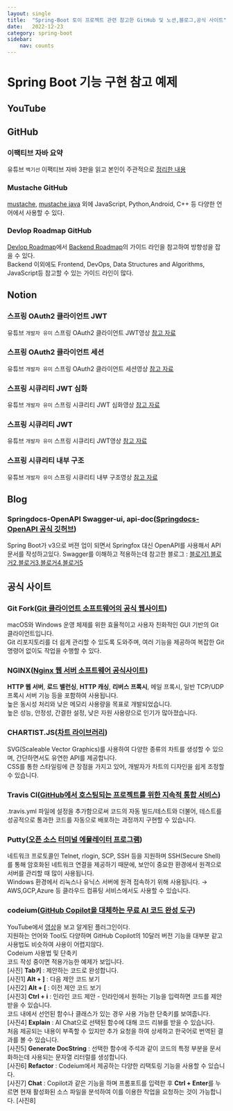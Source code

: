 ```yaml
---
layout: single
title:  "Spring-Boot 토이 프로젝트 관련 참고한 GitHub 및 노션,블로그,공식 사이트"
date:   2022-12-23
category: spring-boot
sidebar:
    nav: counts
---
```

# Spring Boot 기능 구현 참고 예제
## YouTube




## GitHub
### 이팩티브 자바 요약
유튜브 `백기선` 이팩티브 자바 3판을 읽고 본인이 주관적으로 [정리한 내용][effective-java]
### Mustache GitHub
[mustache][Mustache], [mustache java][Mustache-Java] 외에 JavaScript, Python,Android, C++ 등 다양한 언어에서 사용할 수 있다.
### Devlop Roadmap GitHub
[Devlop Roadmap][Road-Map]에서 [Backend Roadmap][Backend-Roadmap]의 가이드 라인을 참고하여 방향성을 잡을 수 있다.<br> Backend 이외에도 Frontend, DevOps, Data Structures and Algorithms, JavaScript등 참고할 수 있는 가이드 라인이 많다.





## Notion
### 스프링 OAuth2 클라이언트 JWT
유튜브 `개발자 유미` 스프링 OAuth2 클라이언트 JWT영상 [참고 자료][OAuth2-JWT]
### 스프링 OAuth2 클라이언트 세션
유튜브 `개발자 유미` 스프링 OAuth2 클라이언트 세션영상 [참고 자료][OAuth2]
### 스프링 시큐리티 JWT 심화
유튜브 `개발자 유미` 스프링 시큐리티 JWT 심화영상 [참고 자료][JWT-Hard]
### 스프링 시큐리티 JWT
 유튜브 `개발자 유미` 스프링 시큐리티 JWT영상 [참고 자료][JWT]
### 스프링 시큐리티 내부 구조
 유튜브 `개발자 유미` 스프링 시큐리티 내부 구조영상 [참고 자료][Security]




## Blog
### Springdocs-OpenAPI Swagger-ui, api-doc([Springdocs-OpenAPI 공식 깃허브][Swagger1])
Spring Boot가 v3으로 버젼 업이 되면서 Springfox 대신 OpenAPI를 사용해서 API문서를 작성하고있다.
Swagger를 이해하고 적용하는데 참고한 블로그 : [블로거1][Swagger2],[블로거2][Swagger3],[블로거3][Swagger4],[블로거4][Swagger5],[블로거5][Swagger6]





## 공식 사이트
### Git Fork([Git 클라이언트 소프트웨어의 공식 웹사이트][Git-Fork])
macOS와 Windows 운영 체제를 위한 효율적이고 사용자 친화적인 GUI 기반의 Git 클라이언트입니다.<br>Git 리포지토리를 더 쉽게 관리할 수 있도록 도와주며, 여러 기능을 제공하여 복잡한 Git 명령어 없이도 작업을 수행할 수 있다.<br>

### NGINX([Nginx 웹 서버 소프트웨어 공식사이트][Nginx])
**HTTP 웹 서버**, **로드 밸런싱**, **HTTP 캐싱**, **리버스 프록시**, 메일 프록시, 일반 TCP/UDP 프록시 서버 기능 등을 포함하여 사용됩니다.<br> 높은 동시성 처리와 낮은 메모리 사용량을 목표로 개발되었습니다.<br>
높은 성능, 안정성, 간결한 설정, 낮은 자원 사용량으로 인기가 많아졌습니다.
<br>

### CHARTIST.JS([차트 라이브러리][Chartist])
SVG(Scaleable Vector Graphics)를 사용하여 다양한 종류의 차트를 생성할 수 있으며, 간단하면서도 유연한 API를 제공합니다.<br>
CSS를 통한 스타일링에 큰 장점을 가지고 있어, 개발자가 차트의 디자인을 쉽게 조정할 수 있습니다.<br>

### Travis CI([GitHub에서 호스팅되는 프로젝트를 위한 지속적 통합 서비스][Travis-CI])
.travis.yml 파일에 설정을 추가함으로써 코드의 자동 빌드/테스트와 더불어, 테스트를 성공적으로 통과한 코드를 자동으로 배포하는 과정까지 구현할 수 있습니다.

### Putty([오픈 소스 터미널 에뮬레이터 프로그램][Putty])
네트워크 프로토콜인 Telnet, rlogin, SCP, SSH 등을 지원하며 SSH(Secure Shell)를 통해 암호화된 네트워크 연결을 제공하기 때문에, 보안이 중요한 환경에서 원격으로 서버를 관리할 때 많이 사용됩니다.<br>
Windows 환경에서 리눅스나 유닉스 서버에 원격 접속하기 위해 사용됩니다. → AWS,GCP,Azure 등 클라우드 컴퓨팅 서비스에서도 사용할 수 있습니다.

### codeium([GitHub Copilot을 대체하는 무료 AI 코드 완성 도구][codeium1])
YouTube에서 [영상][codeium2]을 보고 알게된 플러그인이다.<br>
지원하는 언어와 Tool도 다양하며 GitHub Copilot의 10달러 버전 기능을 대부분 같고 사용법도 비슷하여 사용이 어렵지않다.<br>
Codeium 사용법 및 단축키<br>
코드 작성 중이면 적용가능한 예제가 보입니다.<br>
[사진]
**Tab키** : 제안하는 코드로 완성합니다.<br>
[사진1]
**Alt + ]** : 다음 제안 코드 보기<br>
[사진2]
**Alt + [** : 이전 제안 코드 보기<br>
[사진3]
**Ctrl + i** : 인라인 코드 제안 - 인라인에서 원하는 기능을 입력하면 코드를 제안 받을 수 있습니다.<br>
코드 내에서 선언된 함수나 클래스가 있는 경우 사용 가능한 단축키를 보여줍니다.<br>
[사진4]
**Explain** : AI Chat으로 선택된 함수에 대해 코드 리뷰를 받을 수 있습니다.<br>
처음 제공되는 내용이 부족할 수 있지만 추가 요청을 하여 상세하고 한국어로 번역된 결과를 볼 수 있습니다.<br>
[사진5]
**Generate DocString** : 선택한 함수에 주석과 같이 코드의 특정 부분을 문서화하는데 사용되는 문자열 리터럴를 생성합니다.<br>
[사진6]
**Refactor** : Codeium에서 제공하는 다양한 리택토링 기능을 사용할 수 있습니다.<br>
[사진7]
**Chat** : Copilot과 같은 기능을 하며 프롬포트를 입력한 후 **Ctrl + Enter**를 누르면 현재 활성화된 소스 파일을 분석하여 이를 이용한 작업을 요청하는 것이 가능합니다.
[사진8]















[OAuth2]: https://substantial-park-a17.notion.site/OAuth2-295f3799ed7f47dcabf537dce52ea9e7
[JWT]: https://substantial-park-a17.notion.site/JWT-7a5cd1cf278a407fae9f35166da5ab03
[OAuth2-JWT]: https://substantial-park-a17.notion.site/OAuth2-JWT-2c0ed188191f48bc8f1f45b73eef4f65
[JWT-Hard]: https://substantial-park-a17.notion.site/JWT-c0bc9713fc284858ac5b7b69a2403893
[Security]: https://substantial-park-a17.notion.site/f8cccf6431dc43c8a31599798300970f
[effective-java]: https://github.com/keesun/study/blob/master/effective-java/Readme.md
[Mustache]: https://github.com/mustache/mustache.github.com
[Mustache-Java]: https://github.com/spullara/mustache.java
[Git-Fork]: https://git-fork.com/
[Nginx]: http://nginx.org/en/docs/
[Chartist]: https://gionkunz.github.io/chartist-js/getting-started.html
[Travis-CI]: https://docs.travis-ci.com/user/tutorial/
[Putty]: https://www.chiark.greenend.org.uk/~sgtatham/putty/latest.html
[Road-Map]:https://github.com/kamranahmedse/developer-roadmap?tab=readme-ov-file
[Backend-Roadmap]: https://roadmap.sh/backend
[Swagger1]: https://github.com/springdoc/springdoc-openapi-demos
[Swagger2]: https://m.post.naver.com/viewer/postView.naver?volumeNo=35110996&memberNo=5733062
[Swagger3]:https://tg360.tistory.com/entry/Springdoc-openapi%EB%A5%BC-%ED%99%9C%EC%9A%A9%ED%95%9C-Spring-Boot-%EA%B8%B0%EB%B0%98-API%EC%9D%98-%EB%AC%B8%EC%84%9C-%EC%9E%90%EB%8F%99%ED%99%94
[Swagger4]:https://syk531.tistory.com/58
[Swagger5]:https://hogwart-scholars.tistory.com/entry/Spring-Boot-SpringDoc%EA%B3%BC-Swagger%EB%A5%BC-%EC%9D%B4%EC%9A%A9%ED%95%B4-API-%EB%AC%B8%EC%84%9C%ED%99%94-%EC%9E%90%EB%8F%99%ED%99%94%ED%95%98%EA%B8%B0
[Swagger6]:https://blog.naver.com/seek316/223349824088
[codeium1]: https://codeium.com/vscode_tutorial
[codeium2]: https://www.youtube.com/watch?v=vq0nhkun_X0




